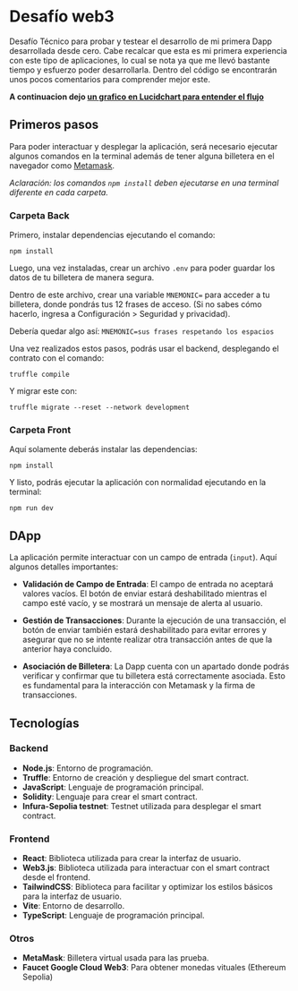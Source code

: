 # Desafío web3

Desafío Técnico para probar y testear el desarrollo de mi primera Dapp desarrollada desde cero. Cabe recalcar que esta es mi primera experiencia con este tipo de aplicaciones, lo cual se nota ya que me llevó bastante tiempo y esfuerzo poder desarrollarla. Dentro del código se encontrarán unos pocos comentarios para comprender mejor este.

**A continuacion dejo [un grafico en Lucidchart para entender el flujo](https://lucid.app/lucidchart/0e1a5983-1daa-4fa9-ad60-0a3bab9b3f0a/edit?view_items=zt2TshdLVox6&invitationId=inv_bbac5a43-50bf-4bb7-9346-17f0da7ee495)**

## Primeros pasos

Para poder interactuar y desplegar la aplicación, será necesario ejecutar algunos comandos en la terminal además de tener alguna billetera en el navegador como [Metamask](https://metamask.io/).

*Aclaración: los comandos `npm install` deben ejecutarse en una terminal diferente en cada carpeta.*

### Carpeta Back

Primero, instalar dependencias ejecutando el comando:

```
npm install
```
Luego, una vez instaladas, crear un archivo `.env` para poder guardar los datos de tu billetera de manera segura.

Dentro de este archivo, crear una variable `MNEMONIC=` para acceder a tu billetera, donde pondrás tus 12 frases de acceso. (Si no sabes cómo hacerlo, ingresa a Configuración > Seguridad y privacidad).

Debería quedar algo así:
`MNEMONIC=sus frases respetando los espacios`

Una vez realizados estos pasos, podrás usar el backend, desplegando el contrato con el comando:


```
truffle compile
```
Y migrar este con:
```
truffle migrate --reset --network development
```

### Carpeta Front

Aquí solamente deberás instalar las dependencias:
```
npm install
```
Y listo, podrás ejecutar la aplicación con normalidad ejecutando en la terminal:
```
npm run dev
```

## DApp

La aplicación permite interactuar con un campo de entrada (`input`). Aquí algunos detalles importantes:

- **Validación de Campo de Entrada**: El campo de entrada no aceptará valores vacíos. El botón de enviar estará deshabilitado mientras el campo esté vacío, y se mostrará un mensaje de alerta al usuario.
  
- **Gestión de Transacciones**: Durante la ejecución de una transacción, el botón de enviar también estará deshabilitado para evitar errores y asegurar que no se intente realizar otra transacción antes de que la anterior haya concluido.

- **Asociación de Billetera**: La Dapp cuenta con un apartado donde podrás verificar y confirmar que tu billetera está correctamente asociada. Esto es fundamental para la interacción con Metamask y la firma de transacciones.
 
## Tecnologías

### Backend

- **Node.js**: Entorno de programación.
- **Truffle**: Entorno de creación y despliegue del smart contract.
- **JavaScript**: Lenguaje de programación principal.
- **Solidity**: Lenguaje para crear el smart contract.
- **Infura-Sepolia testnet**: Testnet utilizada para desplegar el smart contract.

### Frontend

- **React**: Biblioteca utilizada para crear la interfaz de usuario.
- **Web3.js**: Biblioteca utilizada para interactuar con el smart contract desde el frontend.
- **TailwindCSS**: Biblioteca para facilitar y optimizar los estilos básicos para la interfaz de usuario.
- **Vite**: Entorno de desarrollo.
- **TypeScript**: Lenguaje de programación principal.

### Otros

- **MetaMask**: Billetera virtual usada para las prueba.
- **Faucet Google Cloud Web3**: Para obtener monedas vituales (Ethereum Sepolia)



